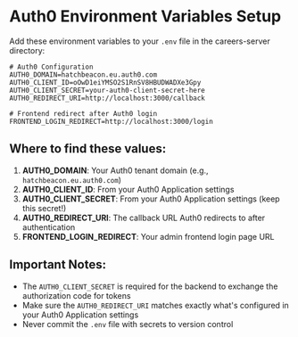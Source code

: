 # Auth0 Environment Variables Setup

Add these environment variables to your `.env` file in the careers-server directory:

```env
# Auth0 Configuration
AUTH0_DOMAIN=hatchbeacon.eu.auth0.com
AUTH0_CLIENT_ID=oOwD1eiYMSO2S1RnSV8HBUDWADXe3Gpy
AUTH0_CLIENT_SECRET=your-auth0-client-secret-here
AUTH0_REDIRECT_URI=http://localhost:3000/callback

# Frontend redirect after Auth0 login
FRONTEND_LOGIN_REDIRECT=http://localhost:3000/login
```

## Where to find these values:

1. **AUTH0_DOMAIN**: Your Auth0 tenant domain (e.g., `hatchbeacon.eu.auth0.com`)
2. **AUTH0_CLIENT_ID**: From your Auth0 Application settings
3. **AUTH0_CLIENT_SECRET**: From your Auth0 Application settings (keep this secret!)
4. **AUTH0_REDIRECT_URI**: The callback URL Auth0 redirects to after authentication
5. **FRONTEND_LOGIN_REDIRECT**: Your admin frontend login page URL

## Important Notes:

- The `AUTH0_CLIENT_SECRET` is required for the backend to exchange the authorization code for tokens
- Make sure the `AUTH0_REDIRECT_URI` matches exactly what's configured in your Auth0 Application settings
- Never commit the `.env` file with secrets to version control
